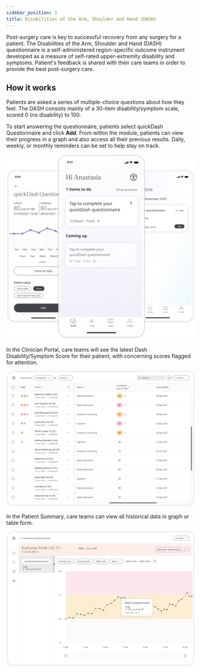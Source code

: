 ```yaml
---
sidebar_position: 1
title: Disabilities of the Arm, Shoulder and Hand (DASH)
---
```


Post-surgery care is key to successful recovery from any surgery for a patient. The Disabilities of the Arm, Shoulder and Hand (DASH) questionnaire is a 
self-administered region-specific outcome instrument developed as a measure of self-rated upper-extremity disability and symptoms. 
Patient's feedback is shared with their care teams in order to provide the best post-surgery care.

## How it works

Patients are asked a series of multiple-choice questions about how they feel. The DASH consists mainly of a 30-item disability/symptom scale, 
scored 0 (no disability) to 100.
   
To start answering the questionnaire, patients select quickDash Questionnaire and click **Add**. 
From within the module, patients can view their progress in a graph and also access all their previous results. 
Daily, weekly, or monthly reminders can be set to help stay on track.

![Disabilities of the Arm, Shoulder and Hand in Huma App](./assets/dash-patient-app.png)

In the Clinician Portal, care teams will see the latest Dash Disability/Symptom Score for their patient, with concerning scores flagged for attention.

![Disabilities of the Arm, Shoulder and Hand in Clinician Portal](./assets/cp-module-details-dash-one.png)

In the Patient Summary, care teams can view all historical data in graph or table form.

![Disabilities of the Arm, Shoulder and Hand in Clinician Portal Two](./assets/cp-module-details-dash-two.png)

